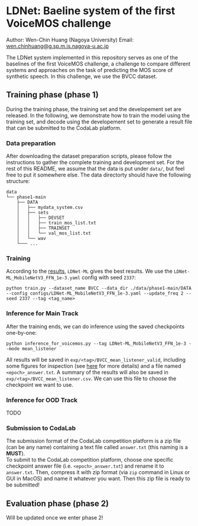 # LDNet: Baeline system of the first VoiceMOS challenge

Author: Wen-Chin Huang (Nagoya University)
Email: wen.chinhuang@g.sp.m.is.nagoya-u.ac.jp

The LDNet system implemented in this repository serves as one of the baselines of the first VoiceMOS challenge, a challenge to compare different systems and approaches on the task of predicting the MOS score of synthetic speech. In this challenge, we use the BVCC dataset. 

## Training phase (phase 1)

During the training phase, the training set and the developement set are released. In the following, we demonstrate how to train the model using the training set, and decode using the developement set to generate a result file that can be submitted to the CodaLab platform.

### Data preparation

After downloading the dataset preparation scripts, please follow the instructions to gather the complete training and development set. For the rest of this README, we assume that the data is put under `data/`, but feel free to put it somewhere else. The data directorty should have the following structure:
```
data
└── phase1-main
    ├── DATA
    │   ├── mydata_system.csv
    │   ├── sets
    │   │   ├── DEVSET
    │   │   ├── train_mos_list.txt
    │   │   ├── TRAINSET
    │   │   └── val_mos_list.txt
    │   └── wav
    └─── ...
```

### Training

According to the [results](./imgs/results.png), `LDNet-ML` gives the best results. We use the `LDNet-ML_MobileNetV3_FFN_1e-3.yaml` config with seed `2337`:

```
python train.py --dataset_name BVCC --data_dir ./data/phase1-main/DATA --config configs/LDNet-ML_MobileNetV3_FFN_1e-3.yaml --update_freq 2 --seed 2337 --tag <tag_name>
```

### Inference for Main Track

After the training ends, we can do inference using the saved checkpoints one-by-one:

```
python inference_for_voicemos.py --tag LDNet-ML_MobileNetV3_FFN_1e-3 --mode mean_listener
```

All results will be saved in `exp/<tag>/BVCC_mean_listener_valid`, including some figures for inspection (see [here](./README#Inference) for more details) and a file named `<epoch>_answer.txt`. A summary of the results will also be saved in `exp/<tag>/BVCC_mean_listener.csv`. We can use this file to choose the checkpoint we want to use.

### Inference for OOD Track

TODO

### Submission to CodaLab

The submission format of the CodaLab competition platform is a zip file (can be any name) containing a text file called `answer.txt` (this naming is a **MUST**).  
To submit to the CodaLab competition platform, choose one specific checkpoint answer file (i.e. `<epoch>_answer.txt`) and rename it to `answer.txt`. Then, compress it with zip format (via `zip` command in Linux or GUI in MacOS) and name it whatever you want. Then this zip file is ready to be submitted!

## Evaluation phase (phase 2)

Will be updated once we enter phase 2!